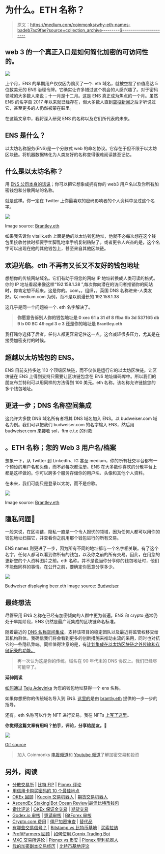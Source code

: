 # 为什么。ETH 名称？

> 原文：<https://medium.com/coinmonks/why-eth-names-badeb7ac9fae?source=collection_archive---------6----------------------->

## web 3 的一个真正入口是如何简化加密的可访问性的。

![](img/07df860b1b276769b12c2b5638d1a317.png)

上个月，ENS 的早期用户仅仅因为购买了一个. eth 域名，就被空投了价值高达 5 位数美元的 ENS 治理令牌。它确实让许多错过这个机会的人感兴趣了。对于密码领域的大多数人来说；十一月是十二月。这是 ENS 真正成为焦点的一个月。虽然 ENS 的名字自 2017 年以来就已经存在，但大多数人直到[空投新闻](https://www.google.com/amp/s/cointelegraph.com/news/early-ethereum-name-service-ens-adopters-rewarded-with-a-hefty-five-figure-airdrop/amp)之后才听说过它，甚至更多的人仍然被蒙在鼓里。

在这篇文章中，我将深入研究 ENS 的名称以及它们所代表的未来。

## **ENS 是什么？**

以太坊名称服务(ENS)是一个分散式 web 的命名协议。它存在于但不限于以太坊区块链。将机器数据转化为人类友好的名称变得很难阅读甚至记忆。

## **什么是以太坊名称？**

用 [ENS 公司本身的话说](https://ens.domains/)；你可以把它想象成拥有你的 web3 用户名以及你所有加密钱包和分散网站的名称。

就是这样。你一定在 Twitter 上你最喜欢的密码影响者的个人资料中见过这个名字。

![](img/7fad9ca5be3d80ac7ff72b479edf49d0.png)

Image source: [Brantley.eth](/the-ethereum-name-service/why-vitalik-and-everyone-else-has-eth-in-their-twitter-profiles-and-you-should-too-f5e62731c4d1)

如果我告诉你 vitalik.eth 上面是他的以太坊钱包地址，他就不必每次想在这个钱包里接收付款时都要手忙脚乱地拿手机复制粘贴了。或者更令人兴奋的是，这个名字可以出现在他的其他钱包上，甚至来自其他区块链。

## 欢迎光临。eth 不再有又长又不友好的钱包地址

想想你的传统网站域名。它们有助于将您的网站 IP 地址转换成人类可读的格式。你的 IP 地址看起来像这样“192.158.1.38 ”,每次你向潜在的访问者推销你的网站时，你肯定想不起来。这是你的。com，。组织，。英国 DNS 名称进来-人类友好。以 medium.com 为例，而不是以前漫长的 192.158.1.38

这几乎是同一个问题被一个. eth 名字解决了。

> **你愿意告诉别人你的钱包地址是 0 xec 61 a 31 df 8 ffba 6b 3d 537165 db 9 b 00 BC 49 cgd 3 e 3 还是你的地址是 Brantley.eth**

我打赌你选择了后者。任何人都更容易记住这一点。这会减轻很多压力，尤其是在接受加密支付的时候。

## **超越以太坊钱包的 ENS。**

ENS 目前支持多达 110 个顶级区块链，而不仅仅是运行它的以太坊区块链。让区块链在 ENS 上得到支持只需要让区块链包含在 ENS 地址编码库中。所以我们的朋友布兰特利可以用同样的方法得到 100 美元。eth 名称。该名称允许链接您的多个钱包地址。

## **更进一步；DNS 名称空间集成**

这允许大多数 DNS 域名所有者将其 DNS 域名加入 ENS。以 budweiser.com 域名为例。我们可以把我们 budweiser.com 的名字输入 ENS，然后用 budweiser.com 来接收 sol，ftm e.t.c 的付款

## **。ETH 名称；您的 Web 3 用户名/档案**

想象一下，从 Twitter 到 LinkedIn、IG 甚至 medium，你的所有社交平台都有一个预设的用户名和头像，而不必每次都注册。ENS 在大多数你喜欢的分散平台上都是这样做的。你可以跨多个服务存储你的用户名、头像和其他个人资料。

在未来，我们可能只是登录以太坊，而不是谷歌。

![](img/38b7daaba7632f18c76d62edfa5082f7.png)

Image source: [Brantley.eth](https://twitter.com/BrantlyMillegan/status/1466511035389648902?t=t7-ZqI7gI-WQ6Of-8ezHjw&s=19%C2%A0)

## **隐私问题**🔐

一般来说，在区块链，隐私一直是一个令人担忧的领域，因为任何人都可以用你的钱包地址扫描它，并查看你之前用那个钱包进行的所有交易。

ENS names 则更进了一步，因为所有不同的地址都与一个名字相关联。有了这个名字，任何人都可以看到你所有的钱包，以及你之前的所有交易。因此，在用您的更新您的个人资料图片之前。eth 名称。并不是说当你分享你的钱包地址时，他们不能做同样的事情。在公开之前，要确定你愿意分享多少。

![](img/9f37cff5dae784d4d014ee7de9249c37.png)

Budweiser displaying beer.eth Image source: [Budweiser](https://www.google.com/url?sa=t&source=web&rct=j&url=https://twitter.com/budweiserusa%3Flang%3Den&ved=2ahUKEwi0hrLpzcn0AhWyxoUKHfX9ChQQjjh6BAgFEAE&usg=AOvVaw1Q1H-I3N7D5Jib4NpF0uEU)

## **最终想法**

尽管采用 ENS 名称在已经有加密倾向的人群中更为普遍。ENS 和 crypto 通常仍处于早期阶段，ENS 仍然是最广泛集成的区块链命名标准。

随着最近的 [DNS 名称空间集成](/the-ethereum-name-service/full-dns-namespace-integration-to-ens-now-on-mainnet-9d37270807d3)，支持该项目的稳定团队以及最近将监管权移交给其机构群体。我确信我们将会看到更多的创新措施来推动主流的采用，同时也对抗它的一些隐私弊端。同样值得注意的是，有[计划集成在以太坊区块链之外传输和存储记录的功能。](/the-ethereum-name-service/a-general-purpose-bridge-for-ethereum-layer-2s-e28810ec1d88)

> 再一次认为这是你的传统。域名在 90 年代末的 DNS 协议上。我们已经尽可能早了。

**延伸阅读**

[如何通过](/coinmonks/how-to-register-an-ens-name-for-your-wallet-address-190767641dae) [Teju Adeyinka](https://medium.com/u/840467137bce?source=post_page-----badeb7ac9fae--------------------------------) 为您的钱包地址获得一个 ens 名称。

如果你想把你的传统域名导入到 ENS. [这里的](/the-ethereum-name-service/step-by-step-guide-to-importing-a-dns-domain-name-to-ens-d2d15feb03e8)是由 [brantly.eth](https://medium.com/u/6b11550a602f?source=post_page-----badeb7ac9fae--------------------------------) 提供的一步一步的指导。

还有。eth 名称可以作为 NFT 进行交易。我在 NFTs [上写了这里](/coinmonks/what-the-heck-are-nfts-dfd14e57200f)。

**你觉得这篇文章有用吗？拍手，评论，分享给朋友。**👏

![](img/c500cbbeb8abf42e6919d3bd6bb09156.png)

[Gif source](https://tenor.com/view/cardi-b-clapping-applause-congratulations-congrats-gif-19739650)

> 加入 Coinmonks [电报频道](https://t.me/coincodecap)和 [Youtube 频道](https://www.youtube.com/c/coinmonks/videos)了解加密交易和投资

## 另外，阅读

*   [分散交易所](https://blog.coincodecap.com/what-are-decentralized-exchanges) | [比特 FIP](https://blog.coincodecap.com/bitbns-fip) | [Pionex 评论](https://blog.coincodecap.com/pionex-review-exchange-with-crypto-trading-bot)
*   [用信用卡购买密码的 10 个最佳地点](https://blog.coincodecap.com/buy-crypto-with-credit-card)
*   [OKEx 回顾](/coinmonks/okex-review-6b369304110f) | [Kucoin 交易机器人](/coinmonks/kucoin-trading-bot-automate-your-trades-8cf0ca2138e0) | [期货交易机器人](/coinmonks/futures-trading-bots-5a282ccee3f5)
*   [AscendEx Staking](https://blog.coincodecap.com/ascendex-staking)|[Bot Ocean Review](https://blog.coincodecap.com/bot-ocean-review)|[最佳比特币钱包](https://blog.coincodecap.com/bitcoin-wallets-india)
*   [霍比评论](https://blog.coincodecap.com/huobi-review) | [OKEx 保证金交易](https://blog.coincodecap.com/okex-margin-trading) | [期货交易](https://blog.coincodecap.com/futures-trading)
*   [Godex.io 审核](/coinmonks/godex-io-review-7366086519fb) | [邀请审核](/coinmonks/invity-review-70f3030c0502) | [BitForex 审核](https://blog.coincodecap.com/bitforex-review)
*   [Crypto.com 费用](/coinmonks/binance-fees-8588ec17965) | [僵尸加密审查](/coinmonks/botcrypto-review-2021-build-your-own-trading-bot-coincodecap-6b8332d736c7) | [替代品](https://blog.coincodecap.com/crypto-com-alternatives)
*   [有哪些交易信号？](https://blog.coincodecap.com/trading-signal) | [Bitstamp vs 比特币基地](https://blog.coincodecap.com/bitstamp-coinbase) | [买索拉纳](https://blog.coincodecap.com/buy-solana)
*   [ProfitFarmers 回顾](https://blog.coincodecap.com/profitfarmers-review) | [如何使用 Cornix Trading Bot](https://blog.coincodecap.com/cornix-trading-bot)
*   [MXC 交易所评论](/coinmonks/mxc-exchange-review-3af0ec1cba8c) | [Pionex vs 币安](https://blog.coincodecap.com/pionex-vs-binance) | [Pionex 套利机器人](https://blog.coincodecap.com/pionex-arbitrage-bot)
*   [我的加密副本交易经历](/coinmonks/my-experience-with-crypto-copy-trading-d6feb2ce3ac5) | [比特币基地评论](/coinmonks/coinbase-review-6ef4e0f56064)